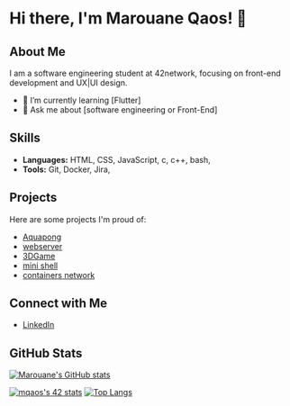# Hi there, I'm Marouane Qaos! 👋

## About Me

I am a software engineering student at 42network, focusing on front-end development and UX|UI design.

- 🌱 I’m currently learning [Flutter]
- 💬 Ask me about [software engineering or Front-End]

## Skills

- **Languages:** HTML, CSS, JavaScript, c, c++, bash,
- **Tools:** Git, Docker, Jira, 

## Projects

Here are some projects I'm proud of:

- [Aquapong](https://github.com/linasbk/AquaPong-Website)
- [webserver](https://github.com/MarOne16/webServer)
- [3DGame](https://github.com/Mohamed-Bousoufi/CUB3D)
- [mini shell](https://github.com/MarOne16/minishell)
- [containers network](https://github.com/MarOne16/7elma)

## Connect with Me

- [LinkedIn](https://www.linkedin.com/in/marouane-qaos-443a2121a/)

## GitHub Stats

[![Marouane's GitHub stats](https://github-readme-stats.vercel.app/api?username=marone16&show_icons=true&theme=radical)](https://github.com/marone16)



[![mqaos's 42 stats](https://badge.mediaplus.ma/binary/mqaos)](https://github.com/oakoudad/badge42) [![Top Langs](https://github-readme-stats.vercel.app/api/top-langs/?username=MarOne16)]()
